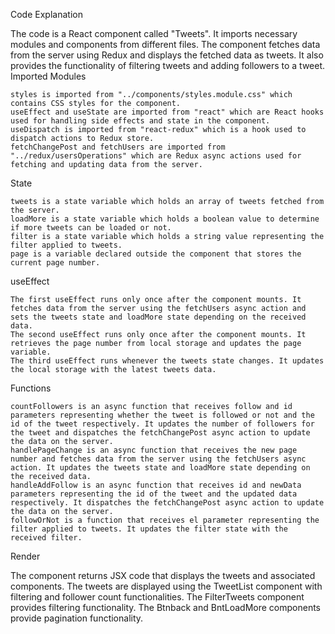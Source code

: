 Code Explanation

The code is a React component called "Tweets". It imports necessary modules and components from different files. The component fetches data from the server using Redux and displays the fetched data as tweets. It also provides the functionality of filtering tweets and adding followers to a tweet.
Imported Modules

    styles is imported from "../components/styles.module.css" which contains CSS styles for the component.
    useEffect and useState are imported from "react" which are React hooks used for handling side effects and state in the component.
    useDispatch is imported from "react-redux" which is a hook used to dispatch actions to Redux store.
    fetchChangePost and fetchUsers are imported from "../redux/usersOperations" which are Redux async actions used for fetching and updating data from the server.

State

    tweets is a state variable which holds an array of tweets fetched from the server.
    loadMore is a state variable which holds a boolean value to determine if more tweets can be loaded or not.
    filter is a state variable which holds a string value representing the filter applied to tweets.
    page is a variable declared outside the component that stores the current page number.

useEffect

    The first useEffect runs only once after the component mounts. It fetches data from the server using the fetchUsers async action and sets the tweets state and loadMore state depending on the received data.
    The second useEffect runs only once after the component mounts. It retrieves the page number from local storage and updates the page variable.
    The third useEffect runs whenever the tweets state changes. It updates the local storage with the latest tweets data.

Functions

    countFollowers is an async function that receives follow and id parameters representing whether the tweet is followed or not and the id of the tweet respectively. It updates the number of followers for the tweet and dispatches the fetchChangePost async action to update the data on the server.
    handlePageChange is an async function that receives the new page number and fetches data from the server using the fetchUsers async action. It updates the tweets state and loadMore state depending on the received data.
    handleAddFollow is an async function that receives id and newData parameters representing the id of the tweet and the updated data respectively. It dispatches the fetchChangePost async action to update the data on the server.
    followOrNot is a function that receives el parameter representing the filter applied to tweets. It updates the filter state with the received filter.

Render

The component returns JSX code that displays the tweets and associated components. The tweets are displayed using the TweetList component with filtering and follower count functionalities. The FilterTweets component provides filtering functionality. The Btnback and BntLoadMore components provide pagination functionality.
